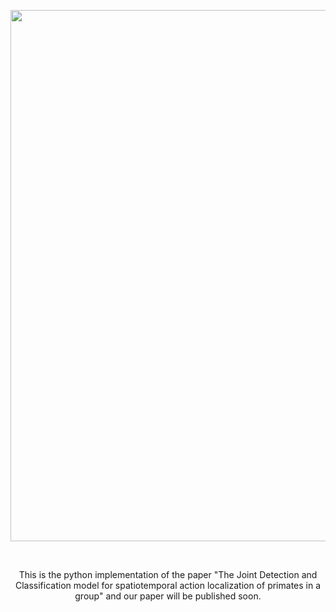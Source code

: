 <div align="center">
<p>
   <a align="left" href="https://github.com/Kewei-Liang/JDC-MF" target="_blank">
   <img width="850" src="https://github.com/Kewei-Liang/JDC-MF/Figures/figure1.jpg"></a>
</p>
<br>
<div>
  
  This is the python implementation of the paper "The Joint Detection and Classification model for spatiotemporal action localization of primates in a group" and our paper will be published soon.
